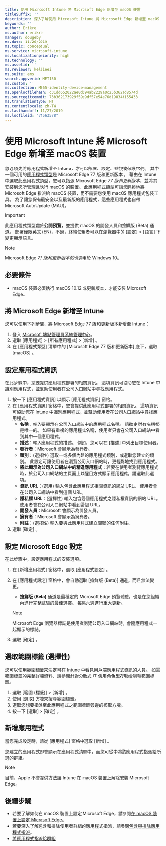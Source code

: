 ```yaml
---
title: 使用 Microsoft Intune 將 Microsoft Edge 新增至 macOS 裝置
titleSuffix: ''
description: 深入了解使用 Microsoft Intune 將 Microsoft Edge 新增至 macOS 裝置。
keywords: ''
author: Erikre
ms.author: erikre
manager: dougeby
ms.date: 11/26/2019
ms.topic: conceptual
ms.service: microsoft-intune
ms.localizationpriority: high
ms.technology: ''
ms.assetid: ''
ms.reviewer: kellieei
ms.suite: ems
search.appverid: MET150
ms.custom: ''
ms.collection: M365-identity-device-management
ms.openlocfilehash: c31dd652022ae0d394ab2229a0c25b362ad8574d
ms.sourcegitcommit: 73b362173929f59e9df57e54e76d19834f155433
ms.translationtype: HT
ms.contentlocale: zh-TW
ms.lasthandoff: 11/27/2019
ms.locfileid: "74563578"
---
```

# <a name="add-microsoft-edge-to-macos-devices-using-microsoft-intune"></a>使用 Microsoft Intune 將 Microsoft Edge 新增至 macOS 裝置

您必須先將應用程式新增至 Intune，才可以部署、設定、監視或保護它們。 其中一個可用的[應用程式類型](~/apps/apps-add.md#app-types-in-microsoft-intune)是 Microsoft Edge 77 版和更新版本  。 藉由在 Intune 中選取此應用程式類型，您可以指派 Microsoft Edge *77 版和更新版本*，並將其安裝到您所管理且執行 macOS 的裝置。 此應用程式類型可讓您輕鬆地將 Microsoft Edge 指派給 macOS 裝置，而不需要您使用 macOS 應用程式包裝工具。 為了讓您保有最安全以及最新版的應用程式，這些應用程式也自帶 Microsoft AutoUpdate (MAU)。

> [!IMPORTANT]
> 此應用程式類型處於**公開預覽**，並提供 macOS 的開發人員和搶鮮版 (Beta) 通道。 部署僅限英文 (EN)，不過，終端使用者可以在瀏覽器中的 [設定]   > [語言]  下變更顯示語言。 

> [!NOTE]
> Microsoft Edge *77 版和更新版本的*也適用於 Windows 10。

## <a name="prerequisites"></a>必要條件
- macOS 裝置必須執行 macOS 10.12 或更新版本，才能安裝 Microsoft Edge。

## <a name="add-microsoft-edge-to-intune"></a>將 Microsoft Edge 新增至 Intune
您可以使用下列步驟，將 Microsoft Edge 77 版和更新版本新增至 Intune：

1. 登入 [Microsoft 端點管理員系統管理中心](https://go.microsoft.com/fwlink/?linkid=2109431)。
2. 選取 [應用程式]   > [所有應用程式]   > [新增]  。
3. 在 [應用程式類型]  清單中的 [Microsoft Edge 77 版和更新版本]  底下，選取 [macOS]  。

## <a name="configure-app-information"></a>設定應用程式資訊
在此步驟中，您要提供應用程式部署的相關資訊。 這項資訊可協助您在 Intune 中識別應用程式，並幫助使用者在公司入口網站中尋找應用程式。

1. 按一下 [應用程式資訊]  以顯示 [應用程式資訊]  窗格。
2. 在 [應用程式資訊]  窗格中，您會提供此應用程式部署的相關資訊。 這項資訊可協助您在 Intune 中識別應用程式，並幫助使用者在公司入口網站中尋找應用程式。
    - **名稱**：輸入要顯示在公司入口網站中的應用程式名稱。 請確定所有名稱都是唯一的。 如果有重複的應用程式名稱，使用者只會在公司入口網站中看到其中一個應用程式。
    - **描述**：輸入應用程式的描述。 例如，您可以在 [描述] 中列出目標使用者。
    - **發行者**：Microsoft 會顯示為發行者。
    - **類別**：(選擇性) 選取一或多個內建的應用程式類別，或選取您建立的類別。 此設定可讓使用者在瀏覽公司入口網站時，更輕鬆地找到應用程式。
    - **將此顯示為公司入口網站中的精選應用程式**：若要在使用者瀏覽應用程式時，於公司入口網站的主頁面上以醒目方式顯示應用程式，請選取此選項。
    - **資訊 URL**：(選用) 輸入包含此應用程式相關資訊的網站 URL。 使用者會在公司入口網站中看到這個 URL。
    - **隱私權 URL**：(選擇性) 輸入包含這個應用程式之隱私權資訊的網站 URL。 使用者會在公司入口網站中看到這個 URL。
    - **開發人員**：Microsoft 會顯示為開發人員。
    - **擁有者**：Microsoft 會顯示為擁有者。
    - **附註**：(選擇性) 輸入要與此應用程式建立關聯的任何附註。
3. 選取 [確定]  。

## <a name="configure-microsoft-edge-settings"></a>設定 Microsoft Edge 設定
在此步驟中，設定應用程式的安裝選項。

1. 在 [新增應用程式]  窗格中，選取 [應用程式設定]  。
2. 在 [應用程式設定]  窗格中，會自動選取 [搶鮮版 (Beta)]  通道，而且無法變更。
    - **搶鮮版 (Beta)** 通道是最穩定的 Microsoft Edge 預覽體驗，也是在您組織內進行完整試驗的最佳選擇。 每隔六週進行重大更新。

    > [!NOTE]
    > Microsoft Edge 瀏覽器標誌是使用者瀏覽公司入口網站時，會隨應用程式一起顯示的標誌。
3.  選取 [確定]  。

## <a name="select-scope-tags-optional"></a>選取範圍標籤 (選擇性)
您可以使用範圍標籤來決定可在 Intune 中看見用戶端應用程式資訊的人員。 如需範圍標籤的完整詳細資料，請參閱針對分散式 IT 使用角色型存取控制和範圍標籤。
1.  選取 [範圍 (標籤)]   > [新增]  。
2.  使用 [選取]  方塊來搜尋範圍標籤。
3.  選取您想要指派至此應用程式之範圍標籤旁邊的核取方塊。
4.  按一下 [選取]   > [確定]  。

## <a name="add-the-app"></a>新增應用程式
當您完成設定時，請從 [應用程式]  窗格中選取 [新增]  。 

您建立的應用程式即會顯示在應用程式清單中，而您可從中將該應用程式指派給所選的群組。 

> [!NOTE]
> 目前，Apple 不會提供方法讓 Intune 在 macOS 裝置上解除安裝 Microsoft Edge。

## <a name="next-steps"></a>後續步驟
- 若要了解如何在 macOS 裝置上設定 Microsoft Edge，請參閱[在 macOS 裝置上設定 Microsoft Edge](https://docs.microsoft.com/deployedge/configure-microsoft-edge-on-mac)。
- 若要深入了解包含和排除使用者群組的應用程式指派，請參閱[包含與排除應用程式指派](~/apps/apps-inc-exl-assignments.md)。
- [將應用程式指派給群組](~/apps/apps-deploy.md)

